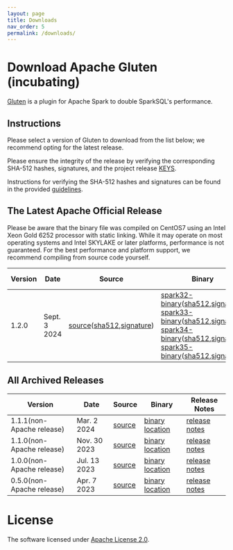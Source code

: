 ```yaml
---
layout: page
title: Downloads
nav_order: 5
permalink: /downloads/
---
```


# Download Apache Gluten (incubating)

[Gluten](https://github.com/apache/incubator-gluten) is a plugin for Apache Spark to double SparkSQL's performance.

## Instructions

Please select a version of Gluten to download from the list below; we recommend opting for the latest release.

Please ensure the integrity of the release by verifying the corresponding SHA-512 hashes, signatures, and the project release [KEYS](https://downloads.apache.org/incubator/gluten/KEYS).

Instructions for verifying the SHA-512 hashes and signatures can be found in the provided [guidelines](https://www.apache.org/dyn/closer.cgi#verify).

## The Latest Apache Official Release

Please be aware that the binary file was compiled on CentOS7 using an Intel Xeon Gold 6252 processor with static linking.
While it may operate on most operating systems and Intel SKYLAKE or later platforms, performance is not guaranteed. 
For the best performance and platform support, we recommend compiling from source code yourself.

| Version | Date | Source | Binary | Release Notes |
|---------|------|--------|--------|---------------|
| 1.2.0 | Sept. 3 2024 | [source](https://www.apache.org/dyn/closer.lua/incubator/gluten/1.2.0-incubating/apache-gluten-1.2.0-incubating-src.tar.gz)([sha512](https://www.apache.org/dyn/closer.lua/incubator/gluten/1.2.0-incubating/apache-gluten-1.2.0-incubating-src.tar.gz.sha512),[signature](https://www.apache.org/dyn/closer.lua/incubator/gluten/1.2.0-incubating/apache-gluten-1.2.0-incubating-src.tar.gz.asc)) | [spark32-binary](https://www.apache.org/dyn/closer.lua/incubator/gluten/1.2.0-incubating/apache-gluten-1.2.0-incubating-bin-spark32.tar.gz)([sha512](https://www.apache.org/dyn/closer.lua/incubator/gluten/1.2.0-incubating/apache-gluten-1.2.0-incubating-bin-spark32.tar.gz.sha512),[signature](https://www.apache.org/dyn/closer.lua/incubator/gluten/1.2.0-incubating/apache-gluten-1.2.0-incubating-bin-spark32.tar.gz.asc)) <br /> [spark33-binary](https://www.apache.org/dyn/closer.lua/incubator/gluten/1.2.0-incubating/apache-gluten-1.2.0-incubating-bin-spark33.tar.gz)([sha512](https://www.apache.org/dyn/closer.lua/incubator/gluten/1.2.0-incubating/apache-gluten-1.2.0-incubating-bin-spark33.tar.gz.sha512),[signature](https://www.apache.org/dyn/closer.lua/incubator/gluten/1.2.0-incubating/apache-gluten-1.2.0-incubating-bin-spark33.tar.gz.asc)) <br /> [spark34-binary](https://www.apache.org/dyn/closer.lua/incubator/gluten/1.2.0-incubating/apache-gluten-1.2.0-incubating-bin-spark34.tar.gz)([sha512](https://www.apache.org/dyn/closer.lua/incubator/gluten/1.2.0-incubating/apache-gluten-1.2.0-incubating-bin-spark34.tar.gz.sha512),[signature](https://www.apache.org/dyn/closer.lua/incubator/gluten/1.2.0-incubating/apache-gluten-1.2.0-incubating-bin-spark34.tar.gz.asc)) <br /> [spark35-binary](https://www.apache.org/dyn/closer.lua/incubator/gluten/1.2.0-incubating/apache-gluten-1.2.0-incubating-bin-spark35.tar.gz)([sha512](https://www.apache.org/dyn/closer.lua/incubator/gluten/1.2.0-incubating/apache-gluten-1.2.0-incubating-bin-spark35.tar.gz.sha512),[signature](https://www.apache.org/dyn/closer.lua/incubator/gluten/1.2.0-incubating/apache-gluten-1.2.0-incubating-bin-spark35.tar.gz.asc)) <br /> | [release notes](https://github.com/apache/incubator-gluten/releases/tag/v1.2.0) |


## All Archived Releases

| Version | Date | Source | Binary | Release Notes |
|---------|------|--------|--------|---------------|
| 1.1.1(non-Apache release) | Mar. 2 2024 | [source](https://github.com/apache/incubator-gluten/archive/refs/tags/v1.1.1.tar.gz) | [binary location](https://github.com/apache/incubator-gluten/releases/tag/v1.1.1) | [release notes](https://github.com/apache/incubator-gluten/releases/tag/v1.1.1) |
| 1.1.0(non-Apache release) | Nov. 30 2023 | [source](https://github.com/apache/incubator-gluten/archive/refs/tags/v1.1.0.tar.gz) | [binary location](https://github.com/apache/incubator-gluten/releases/tag/v1.1.0) | [release notes](https://github.com/apache/incubator-gluten/releases/tag/v1.1.0) |
| 1.0.0(non-Apache release) | Jul. 13 2023 | [source](https://github.com/apache/incubator-gluten/archive/refs/tags/v1.0.0.tar.gz) | [binary location](https://github.com/apache/incubator-gluten/releases/tag/v1.0.0) | [release notes](https://github.com/apache/incubator-gluten/releases/tag/v1.0.0) |
| 0.5.0(non-Apache release) | Apr. 7 2023 | [source](https://github.com/apache/incubator-gluten/archive/refs/tags/0.5.0.tar.gz) | [binary location](https://github.com/apache/incubator-gluten/releases/tag/0.5.0) | [release notes](https://github.com/apache/incubator-gluten/releases/tag/0.5.0) |


# License

The software licensed under [Apache License 2.0](http://www.apache.org/licenses/LICENSE-2.0).
